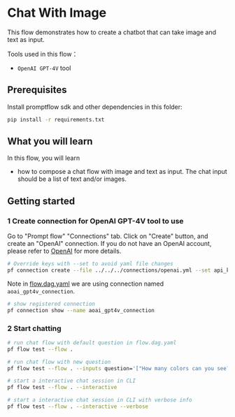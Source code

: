 # Chat With Image

This flow demonstrates how to create a chatbot that can take image and text as input.

Tools used in this flow：
- `OpenAI GPT-4V` tool

## Prerequisites

Install promptflow sdk and other dependencies in this folder:
```bash
pip install -r requirements.txt
```

## What you will learn

In this flow, you will learn
- how to compose a chat flow with image and text as input. The chat input should be a list of text and/or images.

## Getting started

### 1 Create connection for OpenAI GPT-4V tool to use
Go to "Prompt flow" "Connections" tab. Click on "Create" button, and create an "OpenAI" connection. If you do not have an OpenAI account, please refer to [OpenAI](https://platform.openai.com/) for more details.

```bash
# Override keys with --set to avoid yaml file changes
pf connection create --file ../../../connections/openai.yml --set api_key=<your_api_key> api_base=<your_api_base> name=aoai_gpt4v_connection api_version=2023-03-15-preview
```

Note in [flow.dag.yaml](flow.dag.yaml) we are using connection named `aoai_gpt4v_connection`.
```bash
# show registered connection 
pf connection show --name aoai_gpt4v_connection
```

### 2 Start chatting

```bash
# run chat flow with default question in flow.dag.yaml
pf flow test --flow . 

# run chat flow with new question
pf flow test --flow . --inputs question='["How many colors can you see?", {"data:image/png;url": "https://developer.microsoft.com/_devcom/images/logo-ms-social.png"}]'
```

```sh
# start a interactive chat session in CLI
pf flow test --flow . --interactive

# start a interactive chat session in CLI with verbose info
pf flow test --flow . --interactive --verbose
```



